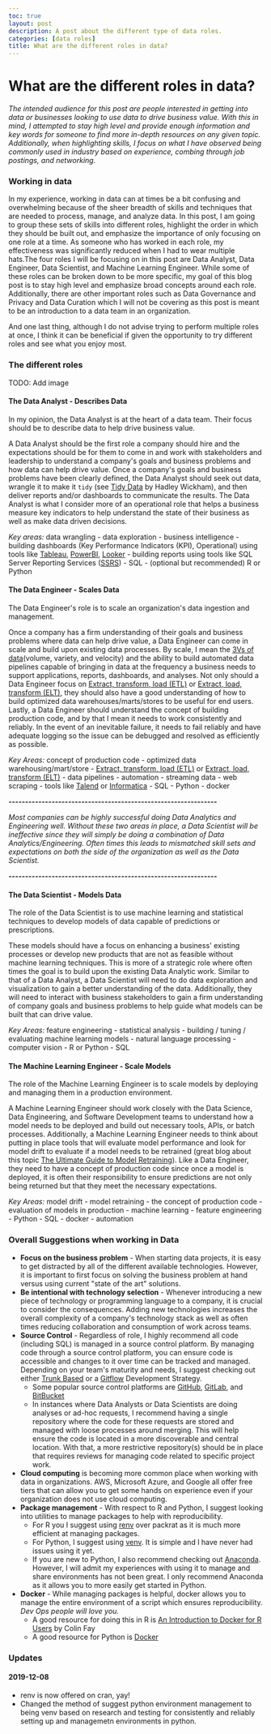 ```yaml
---
toc: true
layout: post
description: A post about the different type of data roles.
categories: [data roles]
title: What are the different roles in data?
---
```

# What are the different roles in data?

*The intended audience for this post are people interested in getting into data or businesses looking to use data to drive business value.  With this in mind, I attempted to stay high level and provide enough information and key words for someone to find more in-depth resources on any given topic.  Additionally, when highlighting skills, I focus on what I have observed being commonly used in industry based on experience, combing through job postings, and networking.*

### Working in data

In my experience, working in data can at times be a bit confusing and overwhelming because of the sheer breadth of skills and techniques that are needed to process, manage, and analyze data.  In this post, I am going to group these sets of skills into different roles, highlight the order in which they should be built out, and emphasize the importance of only focusing on one role at a time. As someone who has worked in each role, my effectiveness was significantly reduced when I had to wear multiple hats.The four roles I will be focusing on in this post are Data Analyst, Data Engineer, Data Scientist, and Machine Learning Engineer.  While some of these roles can be broken down to be more specific, my goal of this blog post is to stay high level and emphasize broad concepts around each role.  Additionally, there are other important roles such as Data Governance and Privacy and Data Curation which I will not be covering as this post is meant to be an introduction to a data team in an organization.

And one last thing, although I do not advise trying to perform multiple roles at once, I think it can be beneficial if given the opportunity to try different roles and see what you enjoy most.

### The different roles

TODO: Add image

#### **The Data Analyst - Describes Data**

In my opinion, the Data Analyst is at the heart of a data team.  Their focus should be to describe data to help drive business value.

A Data Analyst should be the first role a company should hire and the expectations should be for them to come in and work with stakeholders and leadership to understand a company's goals and business problems and how data can help drive value.  Once a company's goals and business problems have been clearly defined, the Data Analyst should seek out data, wrangle it to make it `tidy` (see [Tidy Data](https://vita.had.co.nz/papers/tidy-data.pdf) by Hadley Wickham), and then deliver reports and/or dashboards to communicate the results.  The Data Analyst is what I consider more of an operational role that helps a business measure key indicators to help understand the state of their business as well as make data driven decisions.

_Key areas:_ data wrangling - data exploration - business intelligence - building dashboards (Key Performance Indicators (KPI), Operational) using tools like [Tableau](https://www.tableau.com/), [PowerBI](https://powerbi.microsoft.com/en-us/), [Looker](https://looker.com/) - building reports using tools like SQL Server Reporting Services ([SSRS](https://docs.microsoft.com/en-us/sql/reporting-services/create-deploy-and-manage-mobile-and-paginated-reports?view=sql-server-2017)) - SQL - (optional but recommended) R or Python 

#### **The Data Engineer - Scales Data**

The Data Engineer's role is to scale an organization's data ingestion and management.

Once a company has a firm understanding of their goals and business problems where data can help drive value, a Data Engineer can come in scale and build upon existing data processes.  By scale, I mean the [3Vs of data](https://whatis.techtarget.com/definition/3Vs)(volume, variety, and velocity) and the ability to build automated data pipelines capable of bringing in data at the frequency a business needs to support applications, reports, dashboards, and analyses.  Not only should a Data Engineer focus on [Extract, transform, load (ETL)](https://en.wikipedia.org/wiki/Extract,_transform,_load) or [Extract, load, transform (ELT)](https://en.wikipedia.org/wiki/Extract,_load,_transform), they should also have a good understanding of how to build optimized data warehouses/marts/stores to be useful for end users.  Lastly, a Data Engineer should understand the concept of building production code, and by that I mean it needs to work consistently and reliably.  In the event of an inevitable failure, it needs to fail reliably and have adequate logging so the issue can be debugged and resolved as efficiently as possible.

_Key Areas:_ concept of production code - optimized data warehousing/mart/store - [Extract, transform, load (ETL)](https://en.wikipedia.org/wiki/Extract,_transform,_load) or [Extract, load, transform (ELT)](https://en.wikipedia.org/wiki/Extract,_load,_transform) - data pipelines - automation - streaming data - web scraping - tools like [Talend](https://www.talend.com/) or [Informatica](https://www.informatica.com) - SQL - Python - docker

**---------------------------------------------------------------**

*Most companies can be highly successful doing Data Analytics and Engineering well.  Without these two areas in place, a Data Scientist will be ineffective since they will simply be doing a combination of Data Analytics/Engineering.  Often times this leads to mismatched skill sets and expectations on both the side of the organization as well as the Data Scientist.*

**---------------------------------------------------------------**

#### **The Data Scientist - Models Data**

The role of the Data Scientist is to use machine learning and statistical techniques to develop models of data capable of predictions or prescriptions.

These models should have a focus on enhancing a business' existing processes or develop new products that are not as feasible without machine learning techniques.  This is more of a strategic role where often times the goal is to build upon the existing Data Analytic work.  Similar to that of a Data Analyst, a Data Scientist will need to do data exploration and visualization to gain a better understanding of the data.  Additionally, they will need to interact with business stakeholders to gain a firm understanding of company goals and business problems to help guide what models can be built that can drive value.

*Key Areas:* feature engineering - statistical analysis - building / tuning / evaluating machine learning models - natural language processing - computer vision - R or Python - SQL

#### **The Machine Learning Engineer - Scale Models**

The role of the Machine Learning Engineer is to scale models by deploying and managing them in a production environment.  

A Machine Learning Engineer should work closely with the Data Science, Data Engineering, and Software Development teams to understand how a model needs to be deployed and build out necessary tools, APIs, or batch processes.  Additionally, a Machine Learning Engineer needs to think about putting in place tools that will evaluate model performance and look for model drift to evaluate if a model needs to be retrained (great blog about this topic [The Ultimate Guide to Model Retraining](https://mlinproduction.com/model-retraining/)).  Like a Data Engineer, they need to have a concept of production code since once a model is deployed, it is often their responsibility to ensure predictions are not only being returned but that they meet the necessary expectations.

*Key Areas:* model drift - model retraining - the concept of production code - evaluation of models in production - machine learning - feature engineering - Python - SQL - docker - automation

### Overall Suggestions when working in Data

- **Focus on the business problem** - When starting data projects, it is easy to get distracted by all of the different available technologies.  However, it is important to first focus on solving the business problem at hand versus using current "state of the art" solutions.
- **Be intentional with technology selection** - Whenever introducing a new piece of technology or programming language to a company, it is crucial to consider the consequences.  Adding new technologies increases the overall complexity of a company's technology stack as well as often times reducing collaboration and consumption of work across teams.
- **Source Control** - Regardless of role, I highly recommend all code (including SQL) is managed in a source control platform.  By managing code through a source control platform, you can ensure code is accessible and changes to it over time can be tracked and managed.  Depending on your team's maturity and needs, I suggest checking out either [Trunk Based](https://trunkbaseddevelopment.com/) or a [Gitflow](https://nvie.com/posts/a-successful-git-branching-model/) Development Strategy.  
  - Some popular source control platforms are [GitHub](https://github.com/), [GitLab](https://about.gitlab.com/), and [BitBucket](https://bitbucket.org/product)
  - In instances where Data Analysts or Data Scientists are doing analyses or ad-hoc requests, I recommend having a single repository where the code for these requests are stored and managed with loose processes around merging.   This will help ensure the code is located in a more discoverable and central location.  With that, a more restrictive repository(s) should be in place that requires reviews for managing code related to specific project work.
- **Cloud computing** is becoming more common place when working with data in organizations.  AWS, Microsoft Azure, and Google all offer free tiers that can allow you to get some hands on experience even if your organization does not use cloud computing.
- **Package management** - With respect to R and Python, I suggest looking into utilities to manage packages to help with reproducibility.
  - For R you I suggest using [renv](https://github.com/rstudio/renv) over packrat as it is much more efficient at managing packages.
  - For Python, I suggest using [venv](https://docs.python.org/3/library/venv.html).  It is simple and I have never had issues using it yet.
  - If you are new to Python, I also recommend checking out [Anaconda](https://www.anaconda.com/distribution/).  However, I will admit my experiences with using it to manage and share environments has not been great.  I only recommend Anaconda as it allows you to more easily get started in Python.
- **Docker** - While managing packages is helpful, docker allows you to manage the entire environment of a script which ensures reproducibility.  _Dev Ops people will love you._
  - A good resource for doing this in R is [An Introduction to Docker for R Users](https://colinfay.me/docker-r-reproducibility/) by Colin Fay
  - A good resource for Python is [Docker](https://www.fullstackpython.com/docker.html)
  
### Updates

#### 2019-12-08

* renv is now offered on cran, yay!
* Changed the method of suggest python environment management to being venv based on research and testing for consistently and reliably setting up and managemetn environments in python. 
